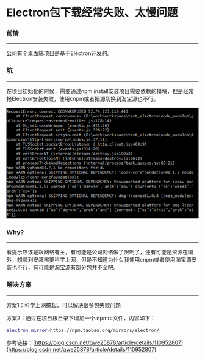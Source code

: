 # Electron包下载经常失败、太慢问题

### 前情

---

公司有个桌面端项目是基于Electron开发的。

### 坑

---

在项目初始化的时候，需要通过npm install安装项目需要依赖的模块，但是经常报Electron安装失败，使用cnpm或者把源切换到淘宝源也不行。

![error_example](./error_example.png)



### Why?

---

看提示应该是跟网络有关，有可能是公司网络做了限制了，还有可能是资源在国外，想顺利安装需要科学上网，但是不知道为什么我使用cnpm或者使用淘宝源安装也不行，有可能是淘宝源有部分包并不全吧。

### 解决方案

---

方案1：科学上网搞起，可以解决很多包失败问题

方案2：通过在项目根目录下增加一个.npmrc文件，内容如下：

```bash
electron_mirror=https://npm.taobao.org/mirrors/electron/
```

参考链接：[https://blog.csdn.net/qwe25878/article/details/110952807](https://blog.csdn.net/qwe25878/article/details/110952807)

